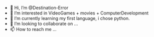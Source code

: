 - 👋 Hi, I’m @Destination-Error
- 👀 I’m interested in VideoGames + movies + ComputerDevelopment
- 🌱 I’m currently learning my first language, i chose python.
- 💞️ I’m looking to collaborate on ...
- 📫 How to reach me ...

<!---
Destination-Error/Destination-Error is a ✨ special ✨ repository because its `README.md` (this file) appears on your GitHub profile.
You can click the Preview link to take a look at your changes.
--->
